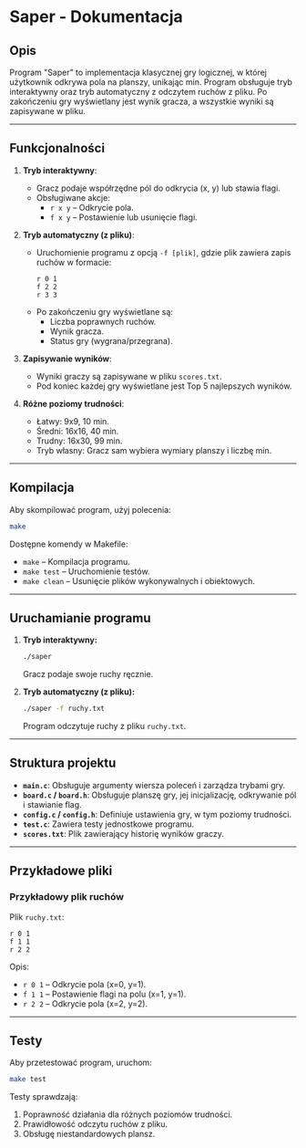 # Saper - Dokumentacja

## Opis

Program "Saper" to implementacja klasycznej gry logicznej, w której użytkownik odkrywa pola na planszy, unikając min. Program obsługuje tryb interaktywny oraz tryb automatyczny z odczytem ruchów z pliku. Po zakończeniu gry wyświetlany jest wynik gracza, a wszystkie wyniki są zapisywane w pliku.

---

## Funkcjonalności

1. **Tryb interaktywny**:
   - Gracz podaje współrzędne pól do odkrycia (x, y) lub stawia flagi.
   - Obsługiwane akcje:
     - `r x y` – Odkrycie pola.
     - `f x y` – Postawienie lub usunięcie flagi.

2. **Tryb automatyczny (z pliku)**:
   - Uruchomienie programu z opcją `-f [plik]`, gdzie plik zawiera zapis ruchów w formacie:
     ```
     r 0 1
     f 2 2
     r 3 3
     ```
   - Po zakończeniu gry wyświetlane są:
     - Liczba poprawnych ruchów.
     - Wynik gracza.
     - Status gry (wygrana/przegrana).

3. **Zapisywanie wyników**:
   - Wyniki graczy są zapisywane w pliku `scores.txt`.
   - Pod koniec każdej gry wyświetlane jest Top 5 najlepszych wyników.

4. **Różne poziomy trudności**:
   - Łatwy: 9x9, 10 min.
   - Średni: 16x16, 40 min.
   - Trudny: 16x30, 99 min.
   - Tryb własny: Gracz sam wybiera wymiary planszy i liczbę min.

---

## Kompilacja

Aby skompilować program, użyj polecenia:
```bash
make
```

Dostępne komendy w Makefile:
- `make` – Kompilacja programu.
- `make test` – Uruchomienie testów.
- `make clean` – Usunięcie plików wykonywalnych i obiektowych.

---

## Uruchamianie programu

1. **Tryb interaktywny:**
   ```bash
   ./saper
   ```
   Gracz podaje swoje ruchy ręcznie.

2. **Tryb automatyczny (z pliku):**
   ```bash
   ./saper -f ruchy.txt
   ```
   Program odczytuje ruchy z pliku `ruchy.txt`.

---

## Struktura projektu

- **`main.c`**:
  Obsługuje argumenty wiersza poleceń i zarządza trybami gry.
- **`board.c` / `board.h`**:
  Obsługuje planszę gry, jej inicjalizację, odkrywanie pól i stawianie flag.
- **`config.c` / `config.h`**:
  Definiuje ustawienia gry, w tym poziomy trudności.
- **`test.c`**:
  Zawiera testy jednostkowe programu.
- **`scores.txt`**:
  Plik zawierający historię wyników graczy.

---

## Przykładowe pliki

### Przykładowy plik ruchów

Plik `ruchy.txt`:
```
r 0 1
f 1 1
r 2 2
```
Opis:
- `r 0 1` – Odkrycie pola (x=0, y=1).
- `f 1 1` – Postawienie flagi na polu (x=1, y=1).
- `r 2 2` – Odkrycie pola (x=2, y=2).

---

## Testy

Aby przetestować program, uruchom:
```bash
make test
```
Testy sprawdzają:
1. Poprawność działania dla różnych poziomów trudności.
2. Prawidłowość odczytu ruchów z pliku.
3. Obsługę niestandardowych plansz.

